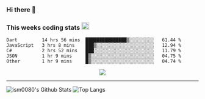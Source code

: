### Hi there 👋

<!--START_SECTION:giphy-->
<!--END_SECTION:giphy-->

### This weeks coding stats <img src="https://media1.giphy.com/media/LmNwrBhejkK9EFP504/giphy.gif?cid=ecf05e4723nsktnyyj53u162g7cy5rjqfg6gz06kxdg5y55g&rid=giphy.gif" width="20" height="20" />
<!--START_SECTION:waka-->
```text
Dart         14 hrs 56 mins  ███████████████▒░░░░░░░░░   61.44 % 
JavaScript   3 hrs 8 mins    ███▒░░░░░░░░░░░░░░░░░░░░░   12.94 % 
C#           2 hrs 52 mins   ███░░░░░░░░░░░░░░░░░░░░░░   11.79 % 
JSON         1 hr 9 mins     █▒░░░░░░░░░░░░░░░░░░░░░░░   04.75 % 
Other        1 hr 9 mins     █▒░░░░░░░░░░░░░░░░░░░░░░░   04.74 % 
```
<!--END_SECTION:waka-->

<!--START_SECTION:comicstrip-->
<p align="center">
 <a href="https://xkcd.com/">
 <img src="https://imgs.xkcd.com/comics/nasa_award.png" />
</a>
</p>
<!--END_SECTION:comicstrip-->

---

![ism0080's Github Stats](https://github-readme-stats.vercel.app/api?username=ism0080&show_icons=true%hide_border=true&hide=issues)
![Top Langs](https://github-readme-stats.vercel.app/api/top-langs/?username=ism0080&layout=compact)

<!--
**ism0080/ism0080** is a ✨ _special_ ✨ repository because its `README.md` (this file) appears on your GitHub profile.

Here are some ideas to get you started:

- 🔭 I’m currently working on ...
- 🌱 I’m currently learning ...
- 👯 I’m looking to collaborate on ...
- 🤔 I’m looking for help with ...
- 💬 Ask me about ...
- 📫 How to reach me: ...
- 😄 Pronouns: ...
- ⚡ Fun fact: ...
-->
